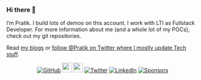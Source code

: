 ### Hi there 👋

I’m Pratik. I build lots of demos on this account. I work with LTI as Fullstack Developer. For more information about me (and a whole lot of my POCs), check out my git repositories.

Read [my blogs](http://dev.to/pratikaambani/) or [follow @Pratik on Twitter where I mostly update Tech stuff](https://twitter.com/prageek_ambani).

<p align="center">
	<a href="https://github.com/pratikaambani"><img src="https://img.shields.io/github/followers/pratikaambani.svg?label=GitHub&style=social" alt="GitHub"></a>
  <a href="https://dev.to/pratikaambani"><img src="https://img.shields.io/badge/DEV.TO-%230A0A0A.svg?&style=for-the-badge&logo=dev-dot-to&logoColor=white" height=25></a>
  <a href="https://medium.com/pratikaambani"><img src="https://img.shields.io/badge/medium-%2312100E.svg?&style=for-the-badge&logo=medium&logoColor=white" height=25></a> 
	<a href="https://twitter.com/pratikaambani"><img src="https://img.shields.io/twitter/follow/prageek_ambani?label=Twitter&style=social" alt="Twitter"></a>
	<a href="https://www.linkedin.com/in/pratikaambani"><img src="https://img.shields.io/badge/LinkedIn--_.svg?style=social&logo=linkedin" alt="LinkedIn"></a>
	<a href="https://github.com/sponsors/pratikaambani"><img src="https://img.shields.io/badge/Sponsors--_.svg?style=social&logo=github&logoColor=EA4AAA" alt="Sponsors"></a>
</p>

<!--
**pratikaambani/pratikaambani** is a ✨ _special_ ✨ repository because its `README.md` (this file) appears on your GitHub profile.

Here are some ideas to get you started:

- 🔭 I’m currently working on ...
- 🌱 I’m currently learning ...
- 👯 I’m looking to collaborate on ...
- 🤔 I’m looking for help with ...
- 💬 Ask me about ...
- 📫 How to reach me: ...
- 😄 Pronouns: ...
- ⚡ Fun fact: ...
-->

